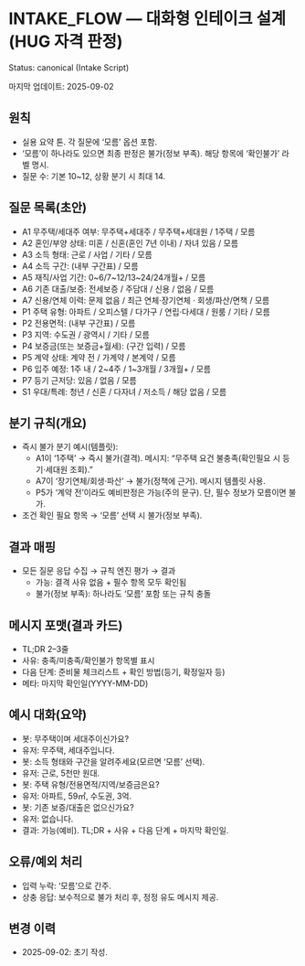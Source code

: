 # INTAKE_FLOW — 대화형 인테이크 설계(HUG 자격 판정)
Status: canonical (Intake Script)

마지막 업데이트: 2025-09-02

## 원칙
- 실용 요약 톤. 각 질문에 ‘모름’ 옵션 포함.
- ‘모름’이 하나라도 있으면 최종 판정은 불가(정보 부족). 해당 항목에 ‘확인불가’ 라벨 명시.
- 질문 수: 기본 10~12, 상황 분기 시 최대 14.

## 질문 목록(초안)
- A1 무주택/세대주 여부: 무주택+세대주 / 무주택+세대원 / 1주택 / 모름
- A2 혼인/부양 상태: 미혼 / 신혼(혼인 7년 이내) / 자녀 있음 / 모름
- A3 소득 형태: 근로 / 사업 / 기타 / 모름
- A4 소득 구간: (내부 구간표) / 모름
- A5 재직/사업 기간: 0~6/7~12/13~24/24개월+ / 모름
- A6 기존 대출/보증: 전세보증 / 주담대 / 신용 / 없음 / 모름
- A7 신용/연체 이력: 문제 없음 / 최근 연체·장기연체 · 회생/파산/면책 / 모름
- P1 주택 유형: 아파트 / 오피스텔 / 다가구 / 연립·다세대 / 원룸 / 기타 / 모름
- P2 전용면적: (내부 구간표) / 모름
- P3 지역: 수도권 / 광역시 / 기타 / 모름
- P4 보증금(또는 보증금+월세): (구간 입력) / 모름
- P5 계약 상태: 계약 전 / 가계약 / 본계약 / 모름
- P6 입주 예정: 1주 내 / 2~4주 / 1~3개월 / 3개월+ / 모름
- P7 등기 근저당: 있음 / 없음 / 모름
- S1 우대/특례: 청년 / 신혼 / 다자녀 / 저소득 / 해당 없음 / 모름

## 분기 규칙(개요)
- 즉시 불가 분기 예시(템플릿):
  - A1이 ‘1주택’ → 즉시 불가(결격). 메시지: “무주택 요건 불충족(확인필요 시 등기·세대원 조회).”
  - A7이 ‘장기연체/회생·파산’ → 불가(정책에 근거). 메시지 템플릿 사용.
  - P5가 ‘계약 전’이라도 예비판정은 가능(주의 문구). 단, 필수 정보가 모름이면 불가.
- 조건 확인 필요 항목 → ‘모름’ 선택 시 불가(정보 부족).

## 결과 매핑
- 모든 질문 응답 수집 → 규칙 엔진 평가 → 결과
  - 가능: 결격 사유 없음 + 필수 항목 모두 확인됨
  - 불가(정보 부족): 하나라도 ‘모름’ 포함 또는 규칙 충돌

## 메시지 포맷(결과 카드)
- TL;DR 2–3줄
- 사유: 충족/미충족/확인불가 항목별 표시
- 다음 단계: 준비물 체크리스트 + 확인 방법(등기, 확정일자 등)
- 메타: 마지막 확인일(YYYY-MM-DD)

## 예시 대화(요약)
- 봇: 무주택이며 세대주이신가요?
- 유저: 무주택, 세대주입니다.
- 봇: 소득 형태와 구간을 알려주세요(모르면 ‘모름’ 선택).
- 유저: 근로, 5천만 원대.
- 봇: 주택 유형/전용면적/지역/보증금은요?
- 유저: 아파트, 59㎡, 수도권, 3억.
- 봇: 기존 보증/대출은 없으신가요?
- 유저: 없습니다.
- 결과: 가능(예비). TL;DR + 사유 + 다음 단계 + 마지막 확인일.

## 오류/예외 처리
- 입력 누락: ‘모름’으로 간주.
- 상충 응답: 보수적으로 불가 처리 후, 정정 유도 메시지 제공.

## 변경 이력
- 2025-09-02: 초기 작성.
